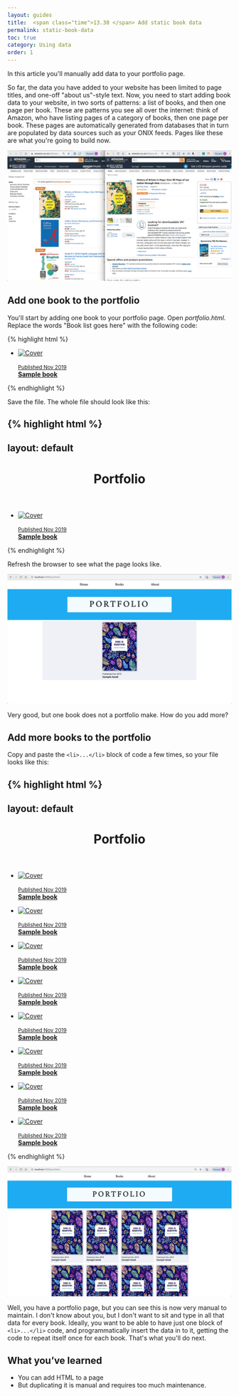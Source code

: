 ```yaml
---
layout: guides
title:  <span class="time">13.30 </span> Add static book data
permalink: static-book-data
toc: true
category: Using data
order: 1
---
```

<!-- <span class="tag tag--draft">Not started</span> -->
<!-- <span class="tag tag--progress">In progress</span> -->
<!-- <span class="tag tag--review">Ready for review</span> -->
<!-- <span class="tag tag--approved">Approved</span> -->

<p class="content__abstract">
  In this article you'll manually add data to your portfolio page.
</p>

So far, the data you have added to your website has been limited to page titles, and one-off "about us"-style text. Now, you need to start adding book data to your website, in two sorts of patterns: a list of books, and then one page per book. These are patterns you see all over the internet: think of Amazon, who have listing pages of a category of books, then one page per book. These pages are automatically generated from databases that in turn are populated by data sources such as your ONIX feeds. Pages like these are what you're going to build now.

![](assets/images/maps.png)

## Add one book to the portfolio

You'll start by adding one book to your portfolio page. Open _portfolio.html_. Replace the words "Book list goes here" with the following code:

{% highlight html %}
<ul class="covers-container">
  <li class="cover-container">
    <a href="/sample_book">
      <img src="/images/sample-cover.jpg" class="cover" alt="Cover"/>
      <p>
        <small>Published Nov 2019</small>
        <br/>
        <strong>Sample book</strong>
      </p>
    </a>
  </li>
</ul>
{% endhighlight %}

Save the file. The whole file should look like this:

{% highlight html %}
---
layout: default
---
<header>
  <h1>Portfolio</h1>
</header>
<main>
  <ul class="covers-container">
    <li class="cover-container">
      <a href="/sample_book">
        <img src="/images/home_img.jpg" class="cover" alt="Cover"/>
        <p>
          <small>Published Nov 2019</small>
          <br/>
          <strong>Sample book</strong>
        </p>
      </a>
    </li>
  </ul>
</main>

{% endhighlight %}

Refresh the browser to see what the page looks like.

![](assets/images/static-book.png)

Very good, but one book does not a portfolio make. How do you add more?

## Add more books to the portfolio

Copy and paste the `<li>...</li>` block of code a few times, so your file looks like this:

{% highlight html %}
---
layout: default
---
<header>
  <h1>Portfolio</h1>
</header>
<main>
  <ul class="covers-container">
    <li class="cover-container">
      <a href="/sample_book">
        <img src="/images/home_img.jpg" class="cover" alt="Cover"/>
        <p>
          <small>Published Nov 2019</small>
          <br/>
          <strong>Sample book</strong>
        </p>
      </a>
    </li>
    <li class="cover-container">
      <a href="/sample_book">
        <img src="/images/home_img.jpg" class="cover" alt="Cover"/>
        <p>
          <small>Published Nov 2019</small>
          <br/>
          <strong>Sample book</strong>
        </p>
      </a>
    </li>
    <li class="cover-container">
      <a href="/sample_book">
        <img src="/images/home_img.jpg" class="cover" alt="Cover"/>
        <p>
          <small>Published Nov 2019</small>
          <br/>
          <strong>Sample book</strong>
        </p>
      </a>
    </li>
    <li class="cover-container">
      <a href="/sample_book">
        <img src="/images/home_img.jpg" class="cover" alt="Cover"/>
        <p>
          <small>Published Nov 2019</small>
          <br/>
          <strong>Sample book</strong>
        </p>
      </a>
    </li>
    <li class="cover-container">
      <a href="/sample_book">
        <img src="/images/home_img.jpg" class="cover" alt="Cover"/>
        <p>
          <small>Published Nov 2019</small>
          <br/>
          <strong>Sample book</strong>
        </p>
      </a>
    </li>
    <li class="cover-container">
      <a href="/sample_book">
        <img src="/images/home_img.jpg" class="cover" alt="Cover"/>
        <p>
          <small>Published Nov 2019</small>
          <br/>
          <strong>Sample book</strong>
        </p>
      </a>
    </li>
    <li class="cover-container">
      <a href="/sample_book">
        <img src="/images/home_img.jpg" class="cover" alt="Cover"/>
        <p>
          <small>Published Nov 2019</small>
          <br/>
          <strong>Sample book</strong>
        </p>
      </a>
    </li>
    <li class="cover-container">
      <a href="/sample_book">
        <img src="/images/home_img.jpg" class="cover" alt="Cover"/>
        <p>
          <small>Published Nov 2019</small>
          <br/>
          <strong>Sample book</strong>
        </p>
      </a>
    </li>
  </ul>
</main>
{% endhighlight %}

![](assets/images/books.png)

Well, you have a portfolio page, but you can see this is now very manual to maintain. I don't know about you, but I don't want to sit and type in all that data for every book. Ideally, you want to be able to have just one block of `<li>...</li>` code, and programmatically insert the data in to it, getting the code to repeat itself once for each book. That's what you'll do next.

## What you’ve learned

* You can add HTML to a page
* But duplicating it is manual and requires too much maintenance.
